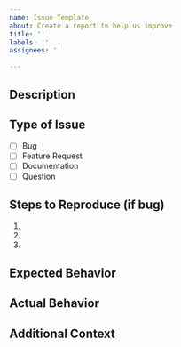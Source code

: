 ```yaml
---
name: Issue Template
about: Create a report to help us improve
title: ''
labels: ''
assignees: ''

---
```


## Description
<!-- Provide a clear and concise description of the issue -->

## Type of Issue
<!-- Mark with an 'x' -->
- [ ] Bug
- [ ] Feature Request
- [ ] Documentation
- [ ] Question

## Steps to Reproduce (if bug)
<!-- If this is a bug, provide steps to reproduce -->
1.
2.
3.

## Expected Behavior
<!-- What did you expect to happen? -->

## Actual Behavior
<!-- What actually happened? -->

## Additional Context
<!-- Add any other context, screenshots, or information about the issue here -->